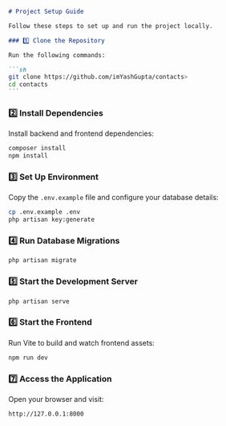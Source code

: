 ````md
# Project Setup Guide

Follow these steps to set up and run the project locally.

### 1️⃣ Clone the Repository

Run the following commands:

```sh
git clone https://github.com/imYashGupta/contacts>
cd contacts
```
````

### 2️⃣ Install Dependencies

Install backend and frontend dependencies:

```sh
composer install
npm install
```

### 3️⃣ Set Up Environment

Copy the `.env.example` file and configure your database details:

```sh
cp .env.example .env
php artisan key:generate
```

### 4️⃣ Run Database Migrations

```sh
php artisan migrate
```

### 5️⃣ Start the Development Server

```sh
php artisan serve
```

### 6️⃣ Start the Frontend

Run Vite to build and watch frontend assets:

```sh
npm run dev
```

### 7️⃣ Access the Application

Open your browser and visit:

```
http://127.0.0.1:8000
```
